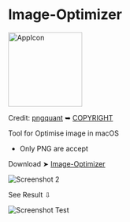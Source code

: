 # Image-Optimizer
<img width="150" alt="AppIcon" src="https://user-images.githubusercontent.com/6248794/206289968-31ffb2a4-2d02-40c5-b1d7-e1b6f854c76e.png">


Credit: [pngquant](https://pngquant.org/) ➥ [COPYRIGHT](https://github.com/kornelski/pngquant/blob/main/COPYRIGHT)



Tool for Optimise image in macOS
- Only PNG are accept

Download ➤ [Image-Optimizer](https://github.com/chris1111/Image-Optimizer/raw/Master/Image-Optimizer.zip)

![Screenshot 2](https://user-images.githubusercontent.com/6248794/206431464-817d3d55-357a-4863-b493-d30da4da3e82.png)

See Result ⇩

![Screenshot Test](https://user-images.githubusercontent.com/6248794/206287760-3e56b80e-a486-42fb-8a21-31d6aa7a0f87.png)

